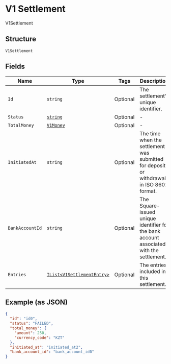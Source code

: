 
# V1 Settlement

V1Settlement

## Structure

`V1Settlement`

## Fields

| Name | Type | Tags | Description |
|  --- | --- | --- | --- |
| `Id` | `string` | Optional | The settlement's unique identifier. |
| `Status` | [`string`](../../doc/models/v1-settlement-status.md) | Optional | - |
| `TotalMoney` | [`V1Money`](../../doc/models/v1-money.md) | Optional | - |
| `InitiatedAt` | `string` | Optional | The time when the settlement was submitted for deposit or withdrawal, in ISO 8601 format. |
| `BankAccountId` | `string` | Optional | The Square-issued unique identifier for the bank account associated with the settlement. |
| `Entries` | [`IList<V1SettlementEntry>`](../../doc/models/v1-settlement-entry.md) | Optional | The entries included in this settlement. |

## Example (as JSON)

```json
{
  "id": "id0",
  "status": "FAILED",
  "total_money": {
    "amount": 250,
    "currency_code": "KZT"
  },
  "initiated_at": "initiated_at2",
  "bank_account_id": "bank_account_id0"
}
```

